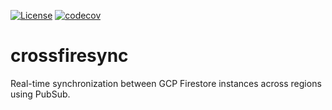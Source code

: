 [![License](https://img.shields.io/badge/License-Apache%202.0-blue.svg)](https://opensource.org/licenses/Apache-2.0) [![codecov](https://codecov.io/gh/UnitVectorY-Labs/crossfiresync/graph/badge.svg?token=66F2VVP2J1)](https://codecov.io/gh/UnitVectorY-Labs/crossfiresync)

# crossfiresync

Real-time synchronization between GCP Firestore instances across regions using PubSub.

